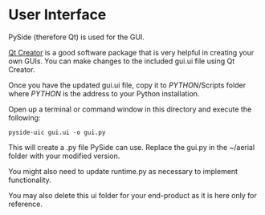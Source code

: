 # User Interface

PySide (therefore Qt) is used for the GUI.

[Qt Creator](https://www.qt.io/ide/) is a good software package that is very helpful in creating your own GUIs. You can make changes to the included gui.ui file using Qt Creator.

Once you have the updated gui.ui file, copy it to $PYTHON$/Scripts folder where $PYTHON$ is the address to your Python installation.

Open up a terminal or command window in this directory and execute the following:

    pyside-uic gui.ui -o gui.py

This will create a .py file PySide can use. Replace the gui.py in the ~/aerial folder with your modified version.

You might also need to update runtime.py as necessary to implement functionality.

You may also delete this ui folder for your end-product as it is here only for reference.
